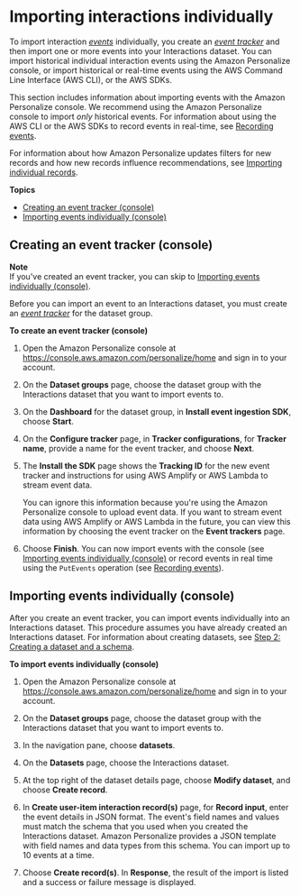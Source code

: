 # Importing interactions individually<a name="importing-interactions"></a>

To import interaction *[events](https://docs.aws.amazon.com/general/latest/gr/glos-chap.html#event)* individually, you create an *[event tracker](https://docs.aws.amazon.com/general/latest/gr/glos-chap.html#event-tracker)* and then import one or more events into your Interactions dataset\. You can import historical individual interaction events using the Amazon Personalize console, or import historical or real\-time events using the AWS Command Line Interface \(AWS CLI\), or the AWS SDKs\.

This section includes information about importing events with the Amazon Personalize console\. We recommend using the Amazon Personalize console to import *only* historical events\. For information about using the AWS CLI or the AWS SDKs to record events in real\-time, see [Recording events](recording-events.md)\. 

For information about how Amazon Personalize updates filters for new records and how new records influence recommendations, see [Importing individual records](incremental-data-updates.md)\. 

**Topics**
+ [Creating an event tracker \(console\)](#event-tracker-console)
+ [Importing events individually \(console\)](#importing-interactions-console)

## Creating an event tracker \(console\)<a name="event-tracker-console"></a>

**Note**  
 If you've created an event tracker, you can skip to [Importing events individually \(console\)](#importing-interactions-console)\. 

Before you can import an event to an Interactions dataset, you must create an *[event tracker](https://docs.aws.amazon.com/general/latest/gr/glos-chap.html#event-tracker)* for the dataset group\. 

**To create an event tracker \(console\)**

1. Open the Amazon Personalize console at [https://console\.aws\.amazon\.com/personalize/home](https://console.aws.amazon.com/personalize/home) and sign in to your account\.

1.  On the **Dataset groups** page, choose the dataset group with the Interactions dataset that you want to import events to\.

1. On the **Dashboard** for the dataset group, in **Install event ingestion SDK**, choose **Start**\. 

1. On the **Configure tracker** page, in **Tracker configurations**, for **Tracker name**, provide a name for the event tracker, and choose **Next**\.

1. The **Install the SDK** page shows the **Tracking ID** for the new event tracker and instructions for using AWS Amplify or AWS Lambda to stream event data\.

   You can ignore this information because you're using the Amazon Personalize console to upload event data\. If you want to stream event data using AWS Amplify or AWS Lambda in the future, you can view this information by choosing the event tracker on the **Event trackers** page\. 

1. Choose **Finish**\. You can now import events with the console \(see [Importing events individually \(console\)](#importing-interactions-console) or record events in real time using the `PutEvents` operation \(see [Recording events](recording-events.md)\)\. 

## Importing events individually \(console\)<a name="importing-interactions-console"></a>

 After you create an event tracker, you can import events individually into an Interactions dataset\. This procedure assumes you have already created an Interactions dataset\. For information about creating datasets, see [Step 2: Creating a dataset and a schema](data-prep-creating-datasets.md)\.

**To import events individually \(console\)**

1. Open the Amazon Personalize console at [https://console\.aws\.amazon\.com/personalize/home](https://console.aws.amazon.com/personalize/home) and sign in to your account\.

1. On the **Dataset groups** page, choose the dataset group with the Interactions dataset that you want to import events to\. 

1. In the navigation pane, choose **datasets**\. 

1. On the **Datasets** page, choose the Interactions dataset\. 

1. At the top right of the dataset details page, choose **Modify dataset**, and choose **Create record**\. 

1. In **Create user\-item interaction record\(s\)** page, for **Record input**, enter the event details in JSON format\. The event's field names and values must match the schema that you used when you created the Interactions dataset\. Amazon Personalize provides a JSON template with field names and data types from this schema\. You can import up to 10 events at a time\.

1. Choose **Create record\(s\)**\. In **Response**, the result of the import is listed and a success or failure message is displayed\. 